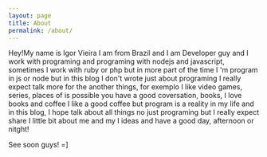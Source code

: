 ```yaml
---
layout: page
title: About
permalink: /about/
---
```



Hey!My name is Igor Vieira I am from Brazil and I am Developer guy and I work with programing and programing with  nodejs and javascript, sometimes I work with ruby or php but in more part of the time I 'm program in js or node but in this blog I don't wrote just about programing I really expect talk more for the another things, for exemplo
I like video games, series, places of is possible you have a good coversation, books, I love books and coffee I like a good coffee but program is a reality in my life and in this blog, I hope talk about all things no just programing but I really expect share I little bit about me and my I ideas and have a good day, afternoon or nitght!

See soon guys! =]
